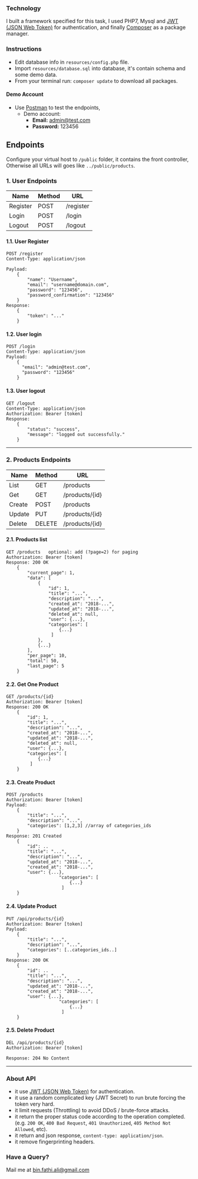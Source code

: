 ### Technology
I built a framework specified for this task, I used PHP7, Mysql and [JWT (JSON Web Token)](https://jwt.io/) for authentication, 
and finally [Composer](https://getcomposer.org/) as a package manager.

### Instructions
- Edit database info in `resources/config.php` file.
- Import `resources/database.sql` into database, it's contain schema and some demo data. 
- From your terminal run: `composer update` to download all packages.


#### Demo Account
- Use [Postman](https://www.getpostman.com) to test the endpoints,
    - Demo account:
        - **Email:** admin@test.com
        - **Password:** 123456

## Endpoints
Configure your virtual host to `/public` folder, it contains the front controller, Otherwise all URLs will goes like `../public/products`.

### 1. User Endpoints
| Name | Method | URL |
|------|------|------|
| Register | POST | /register
| Login | POST | /login 
| Logout | POST | /logout

#### 1.1. User Register

    POST /register
    Content-Type: application/json
    
    Payload:
        {
            "name": "Username",
            "email": "username@domain.com",
            "password": "123456",
            "password_confirmation": "123456"
        }
    Response:
        {
            "token": "..."
        }

#### 1.2. User login

    POST /login
    Content-Type: application/json
    Payload:
        {
          "email": "admin@test.com",
          "password": "123456"
        }

#### 1.3. User logout

    GET /logout
    Content-Type: application/json
    Authorization: Bearer [token]
    Response:
        {
            "status": "success",
            "message": "logged out successfully."
        }

---

### 2. Products Endpoints
| Name | Method | URL 
|------|------|------|
| List | GET | /products
| Get | GET | /products/{id}
| Create | POST | /products
| Update | PUT | /products/{id}
| Delete | DELETE | /products/{id}

#### 2.1. Products list

    GET /products   optional: add (?page=2) for paging
    Authorization: Bearer [token]
    Response: 200 OK
        {
            "current_page": 1,
            "data": [
                {
                    "id": 1,
                    "title": "...",
                    "description": "...",
                    "created_at": "2018-...",
                    "updated_at": "2018-...",
                    "deleted_at": null,
                    "user": {...},
                    "categories": [
                        {...}
                     ]
                },
                {...}
            ],
            "per_page": 10,
            "total": 50,
            "last_page": 5
        }

#### 2.2. Get One Product

    GET /products/{id}
    Authorization: Bearer [token]
    Response: 200 OK
        {
            "id": 1,
            "title": "...",
            "description": "...",
            "created_at": "2018-...",
            "updated_at": "2018-...",
            "deleted_at": null,
            "user": {...},
            "categories": [
                {...}
             ]
        }

#### 2.3. Create Product

    POST /products
    Authorization: Bearer [token]
    Payload:
        {
            "title": "...",
            "description": "...",
            "categories": [1,2,3] //array of categories_ids 
        }
    Response: 201 Created
        {
            "id": ..
            "title": "...",
            "description": "...",
            "updated_at": "2018-...",
            "created_at": "2018-...",
            "user": {...},
                        "categories": [
                            {...}
                         ]
        }

#### 2.4. Update Product

    PUT /api/products/{id}
    Authorization: Bearer [token]
    Payload:
        {
            "title": "...",
            "description": "...",
            "categories": [..categories_ids..]
        }
    Response: 200 OK
        {
            "id": ..
            "title": "...",
            "description": "...",
            "updated_at": "2018-...",
            "created_at": "2018-...",
            "user": {...},
                        "categories": [
                            {...}
                         ]
        }

#### 2.5. Delete Product

    DEL /api/products/{id}
    Authorization: Bearer [token]

    Response: 204 No Content

---

### About API
- it use [JWT (JSON Web Token)](https://jwt.io/) for authentication.
- it use a random complicated key (JWT Secret) to run brute forcing the token very hard.
- it limit requests (Throttling) to avoid DDoS / brute-force attacks.
- it return the proper status code according to the operation completed. (e.g. `200 OK`, `400 Bad Request`, `401 Unauthorized`, `405 Method Not Allowed`, etc).
- it return and json response, `content-type: application/json`.
- it remove fingerprinting headers.

### Have a Query?
Mail me at [bin.fathi.ali@gmail.com](mailto:bin.fathi.ali@laravel.com)    